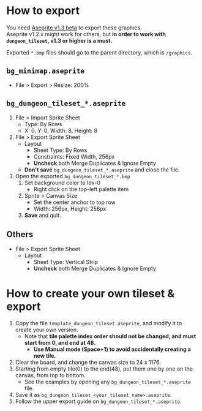 # How to export

You need [Aseprite v1.3 beta](https://www.aseprite.org/beta/) to export these graphics.\
Aseprite v1.2.x might work for others, but **in order to work with `dungeon_tileset`, v1.3 or higher is a must.**

Exported `*.bmp` files should go to the parent directory, which is `/graphics`.


## `bg_minimap.aseprite`

* File > Export > Resize: 200%

## `bg_dungeon_tileset_*.aseprite`

1. File > Import Sprite Sheet
    * Type: By Rows
    * X: 0, Y: 0, Width: 8, Height: 8
2. File > Export Sprite Sheet
    * Layout
        + Sheet Type: By Rows
        + Constraints: Fixed Width, 256px
        + **Uncheck** both Merge Duplicates & Ignore Empty
    * **Don't save** `bg_dungeon_tileset_*.aseprite` and close the file. 
3. Open the exported `bg_dungeon_tileset_*.bmp`
    1. Set background color to Idx-0
        + Right click on the top-left palette item
    2. Sprite > Canvas Size
        + Set the center anchor to top row
        + Width: 256px, Height: 256px
    3. **Save** and quit.

## Others

* File > Export Sprite Sheet
    * Layout
        + Sheet Type: Vertical Strip
        + **Uncheck** both Merge Duplicates & Ignore Empty

# How to create your own tileset & export

1. Copy the file `template_dungeon_tileset.aseprite`, and modify it to create your own version.
    * Note that **tile palette index order should not be changed, and must start from 0, and end at 48.**
        + **Use Manual mode (Space+1) to avoid accidentally creating a new tile.**
2. Clear the board, and change the canvas size to 24 x 1176.
3. Starting from empty tile(0) to the end(48), put them one by one on the canvas, from top to bottom.
    * See the examples by opening any `bg_dungeon_tileset_*.aseprite` file.
4. Save it as `bg_dungeon_tileset_<your_tileset_name>.aseprite`.
5. Follow the upper export guide on `bg_dungeon_tileset_*.aseprite`.
